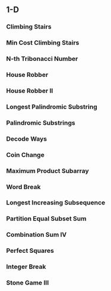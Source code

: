 ## 1-D
### Climbing Stairs
### Min Cost Climbing Stairs
### N-th Tribonacci Number
### House Robber
### House Robber II
### Longest Palindromic Substring
### Palindromic Substrings
### Decode Ways
### Coin Change
### Maximum Product Subarray
### Word Break
### Longest Increasing Subsequence
### Partition Equal Subset Sum
### Combination Sum IV
### Perfect Squares
### Integer Break
### Stone Game III
